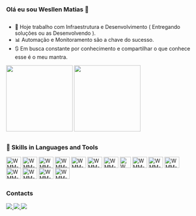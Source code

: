 ### Olá eu sou Wesllen Matias 👋
##

- 🔭 Hoje trabalho com Infraestrutura e Desenvolvimento ( Entregando soluções ou as Desenvolvendo ).
- :bar_chart: Automação e Monitoramento são a chave do sucesso.
- :arrows_clockwise: Em busca constante por conhecimento e compartilhar o que conhece esse é o meu mantra.


<div align="left">
  <a href="https://github.com/wesllenmatias">
  <img height="180em" src="https://github-readme-stats.vercel.app/api?username=wesllenmatias&show_icons=true&theme=chartreuse-dark&include_all_commits=true&count_private=true"/></a>
    
 <img height="180em" src="https://github-readme-stats.vercel.app/api/top-langs/?username=wesllenmatias&layout=compact&langs_count=7&theme=chartreuse-dark"/>
</div>

##

### 🚀 Skills in Languages and Tools


<div style="display: inline_block">
  <img align="center" alt="WMM-zabbix" height="30" width="40" src="https://www.vectorlogo.zone/logos/zabbix/zabbix-icon.svg" />
  <img align="center" alt="WMM-py" height="30" width="40" src="https://cdn.jsdelivr.net/gh/devicons/devicon/icons/python/python-original.svg" />
  <img align="center" alt="WMM-bash" height="30" width="40" src="https://cdn.jsdelivr.net/gh/devicons/devicon/icons/bash/bash-original.svg" />
  <img align="center" alt="WMM-azure" height="30" width="40" src="https://cdn.jsdelivr.net/gh/devicons/devicon/icons/azure/azure-original.svg" />
  <img align="center" alt="WMM-aws" height="30" width="40" src="https://cdn.jsdelivr.net/gh/devicons/devicon/icons/amazonwebservices/amazonwebservices-original.svg" />
  <img align="center" alt="WMM-docker" height="30" width="40" src="https://cdn.jsdelivr.net/gh/devicons/devicon/icons/docker/docker-original.svg" />
  <img align="center" alt="WMM-vagrant" height="30" width="40" src="https://cdn.jsdelivr.net/gh/devicons/devicon/icons/vagrant/vagrant-original.svg" />
  <img align="center" alt="WMM-pfsense" height="30" width="30" src="https://wpcomputersolutions.com/wp-content/uploads/2018/07/pfsense-logo-e1534531558807.png" />
  <img align="center" alt="WMM-ubuntu" height="30" width="40" src="https://cdn.jsdelivr.net/gh/devicons/devicon/icons/ubuntu/ubuntu-plain.svg" />
  <img align="center" alt="WMM-debian" height="30" width="40" src="https://cdn.jsdelivr.net/gh/devicons/devicon/icons/debian/debian-original.svg" />
  <img align="center" alt="WMM-rasbian" height="30" width="40" src="https://cdn.jsdelivr.net/gh/devicons/devicon/icons/raspberrypi/raspberrypi-original.svg" />
  <img align="center" alt="WMM-bootstrap" height="30" width="40" src="https://cdn.jsdelivr.net/gh/devicons/devicon/icons/bootstrap/bootstrap-original.svg" />
  <img align="center" alt="WMM-django" height="30" width="40" src="https://cdn.jsdelivr.net/gh/devicons/devicon/icons/django/django-original.svg" />
  <img align="center" alt="WMM-ansible" height="30" width="40" src="https://www.vectorlogo.zone/logos/ansible/ansible-icon.svg" />
  <img align="center" alt="WMM-grafana" height="30" width="40" src="https://www.vectorlogo.zone/logos/grafana/grafana-icon.svg" />

</div>
 
##

### Contacts

<div>
  <a href="mailto:wesllen.devops@gmail.com">
    <img src="https://img.shields.io/badge/Gmail-D14836?style=for-the-badge&logo=gmail&logoColor=white"/>
  </a>
  <a href="https://www.linkedin.com/in/wesllen-matias-maia-2482a840/">
    <img src="https://img.shields.io/badge/LinkedIn-0077B5?style=for-the-badge&logo=linkedin&logoColor=white"/>
  </a>
  <a href="https://www.instagram.com/wesllenmatias/">
    <img src="https://img.shields.io/badge/Instagram-E4405F?style=for-the-badge&logo=instagram&logoColor=white"/>
  </a>
  
</div>
<!--
**WesllenMatias/WesllenMatias** is a ✨ _special_ ✨ repository because its `README.md` (this file) appears on your GitHub profile.

Here are some ideas to get you started:

- 🔭 I’m currently working on ...https://img.shields.io/badge/LinkedIn-0077B5?style=for-the-badge&logo=linkedin&logoColor=white
- 🌱 I’m currently learning ...
- 👯 I’m looking to collaborate on ...
- 🤔 I’m looking for help with ...
- 💬 Ask me about ...
- 📫 How to reach me: ...
- 😄 Pronouns: ...
- ⚡ Fun fact: ...
-->
